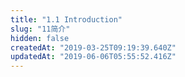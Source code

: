 ```yaml
---
title: "1.1 Introduction"
slug: "11简介"
hidden: false
createdAt: "2019-03-25T09:19:39.640Z"
updatedAt: "2019-06-06T05:55:52.416Z"
---
```

